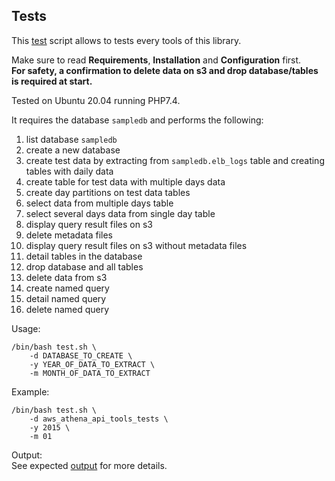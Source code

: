 ## Tests
This [test](../tests/test.sh) script allows to tests every tools of this library.

Make sure to read **Requirements**, **Installation** and **Configuration** first.       
**For safety, a confirmation to delete data on s3 and drop database/tables is required at start.**

Tested on Ubuntu 20.04 running PHP7.4.

It requires the database `sampledb` and performs the following:
1. list database `sampledb`
2. create a new database
3. create test data by extracting from `sampledb.elb_logs` table and creating tables with daily data
4. create table for test data with multiple days data
5. create day partitions on test data tables
6. select data from multiple days table
7. select several days data from single day table
8. display query result files on s3
9. delete metadata files
10. display query result files on s3 without metadata files
11. detail tables in the database
12. drop database and all tables
13. delete data from s3
14. create named query
15. detail named query
16. delete named query

Usage:
```shell
/bin/bash test.sh \
    -d DATABASE_TO_CREATE \
    -y YEAR_OF_DATA_TO_EXTRACT \
    -m MONTH_OF_DATA_TO_EXTRACT
```

Example:
```shell
/bin/bash test.sh \
    -d aws_athena_api_tools_tests \
    -y 2015 \
    -m 01
```

Output:     
See expected [output](../tests/output.txt) for more details.


